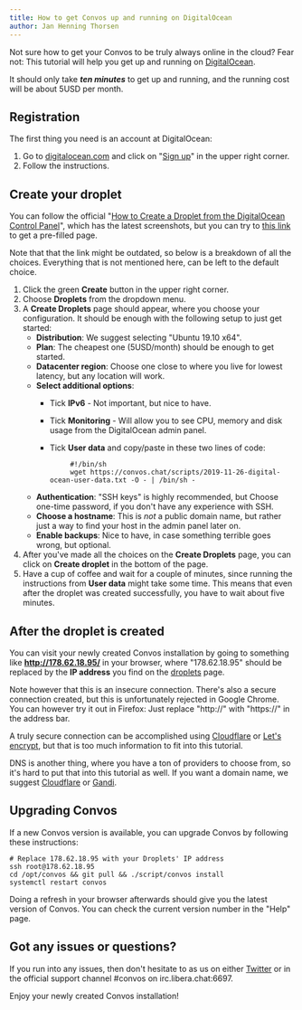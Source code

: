 ```yaml
---
title: How to get Convos up and running on DigitalOcean
author: Jan Henning Thorsen
---
```


Not sure how to get your Convos to be truly always online in the cloud? Fear
not: This tutorial will help you get up and running on
[DigitalOcean](https://www.digitalocean.com/).

It should only take ***ten minutes*** to get up and running, and the running
cost will be about 5USD per month.

<!--more-->

## Registration

The first thing you need is an account at DigitalOcean:

1. Go to [digitalocean.com](https://www.digitalocean.com/) and click on
   "[Sign up](https://cloud.digitalocean.com/registrations/new)" in the upper
   right corner.
2. Follow the instructions.

## Create your droplet

You can follow the official
"[How to Create a Droplet from the DigitalOcean Control Panel](https://www.digitalocean.com/docs/droplets/how-to/create/)",
which has the latest screenshots, but you can try to
[this link](https://cloud.digitalocean.com/droplets/new?region=sfo2&size=s-1vcpu-1gb&distro=ubuntu&distroImage=ubuntu-19-10-x64&options=ipv6,install_agent)
to get a pre-filled page.

Note that that the link might be outdated, so below is a breakdown of all the
choices. Everything that is not mentioned here, can be left to the default
choice.

1. Click the green **Create** button in the upper right corner.
2. Choose **Droplets** from the dropdown menu.
3. A **Create Droplets** page should appear, where you choose your configuration.
   It should be enough with the following setup to just get started:
   * **Distribution**: We suggest selecting "Ubuntu 19.10 x64".
   * **Plan**: The cheapest one (5USD/month) should be enough to get started.
   * **Datacenter region**: Choose one close to where you live for lowest latency,
     but any location will work.
   * **Select additional options**:
     * Tick **IPv6** - Not important, but nice to have.
     * Tick **Monitoring** - Will allow you to see CPU, memory and disk usage from
       the DigitalOcean admin panel.
     * Tick **User data** and copy/paste in these two lines of code:

                #!/bin/sh
                wget https://convos.chat/scripts/2019-11-26-digital-ocean-user-data.txt -O - | /bin/sh -

   * **Authentication**: "SSH keys" is highly recommended, but Choose one-time
     password, if you don't have any experience with SSH.
   * **Choose a hostname**: This is *not* a public domain name, but rather just a
     way to find your host in the admin panel later on.
   * **Enable backups**: Nice to have, in case something terrible goes wrong, but
     optional.
4. After you've made all the choices on the **Create Droplets** page, you can
   click on **Create droplet** in the bottom of the page.
5. Have a cup of coffee and wait for a couple of minutes, since running the
   instructions from **User data** might take some time. This means that even
   after the droplet was created successfully, you have to wait about five minutes.

## After the droplet is created

You can visit your newly created Convos installation by going to something like
**http://178.62.18.95/** in your browser, where "178.62.18.95" should be
replaced by the **IP address** you find on the
[droplets](https://cloud.digitalocean.com/droplets) page.

Note however that this is an insecure connection. There's also a secure
connection created, but this is unfortunately rejected in Google Chrome. You
can however try it out in Firefox: Just replace "http://" with "https://" in
the address bar.

A truly secure connection can be accomplished using
[Cloudflare](https://www.cloudflare.com/) or
[Let's encrypt](https://letsencrypt.org/), but that is too much information
to fit into this tutorial.

DNS is another thing, where you have a ton of providers to choose from, so
it's hard to put that into this tutorial as well. If you want a domain name,
we suggest [Cloudflare](https://www.cloudflare.com/) or
[Gandi](https://www.gandi.net/).

## Upgrading Convos

If a new Convos version is available, you can upgrade Convos by following these
instructions:

    # Replace 178.62.18.95 with your Droplets' IP address
    ssh root@178.62.18.95
    cd /opt/convos && git pull && ./script/convos install
    systemctl restart convos

Doing a refresh in your browser afterwards should give you the latest version
of Convos. You can check the current version number in the "Help" page.

## Got any issues or questions?

If you run into any issues, then don't hesitate to as us on either
[Twitter](https://twitter.com/convosby) or in the official support
channel #convos on irc.libera.chat:6697.

Enjoy your newly created Convos installation!
